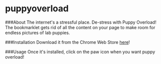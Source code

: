 puppyoverload
=============

###About
The internet's a stressful place. De-stress with Puppy Overload! The bookmarklet gets rid of all the content on your page to make room for endless pictures of lab puppies.

###Installation
Download it from the Chrome Web Store [here](https://chrome.google.com/webstore/detail/puppy-overload/jdgnnbkkejnolpimodbifmlchcppgpoe)!

###Usage
Once it's installed, click on the paw icon when you want puppy overload!